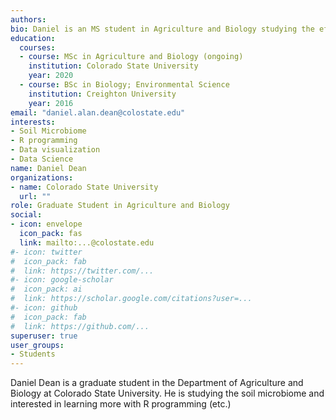 ```yaml
---
authors:
bio: Daniel is an MS student in Agriculture and Biology studying the effects of drought and warming on the soil microbiome using longitudinal samples from a climate research installation.
education:
  courses:
  - course: MSc in Agriculture and Biology (ongoing)
    institution: Colorado State University
    year: 2020
  - course: BSc in Biology; Environmental Science
    institution: Creighton University
    year: 2016
email: "daniel.alan.dean@colostate.edu"
interests:
- Soil Microbiome
- R programming
- Data visualization
- Data Science
name: Daniel Dean
organizations:
- name: Colorado State University
  url: ""
role: Graduate Student in Agriculture and Biology 
social:
- icon: envelope
  icon_pack: fas
  link: mailto:...@colostate.edu
#- icon: twitter
#  icon_pack: fab
#  link: https://twitter.com/...
#- icon: google-scholar
#  icon_pack: ai
#  link: https://scholar.google.com/citations?user=...
#- icon: github
#  icon_pack: fab
#  link: https://github.com/...
superuser: true
user_groups:
- Students
---
```


Daniel Dean is a graduate student in the Department of Agriculture and Biology at Colorado State University. He is studying the soil microbiome and interested in learning more with R programming (etc.)